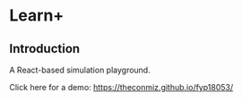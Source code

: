 
# Learn+

## Introduction

A React-based simulation playground.

Click here for a demo: https://theconmiz.github.io/fyp18053/
